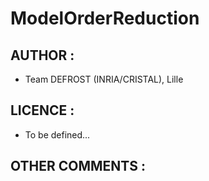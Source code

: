 # ModelOrderReduction

## AUTHOR :

 - Team DEFROST (INRIA/CRISTAL), Lille




## LICENCE :

 - To be defined...



## OTHER COMMENTS :
